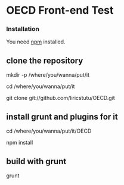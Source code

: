 # OECD Front-end Test

### Installation

You need [npm](https://github.com/npm/npm) installed.

## clone the repository

mkdir -p /where/you/wanna/put/it

cd /where/you/wanna/put/it

git clone git://github.com/liricstutu/OECD.git

## install grunt and plugins for it

cd /where/you/wanna/put/it/OECD

npm install

## build with grunt

grunt
